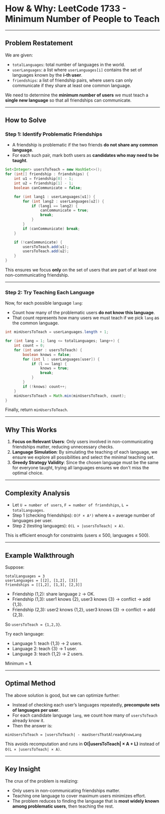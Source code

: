 # How & Why: LeetCode 1733 - Minimum Number of People to Teach

---

## Problem Restatement
We are given:
- `totalLanguages`: total number of languages in the world.
- `userLanguages`: a list where `userLanguages[i]` contains the set of languages known by the **i-th user**.
- `friendships`: a list of friendship pairs, where users can only communicate if they share at least one common language.

We need to determine the **minimum number of users** we must teach a **single new language** so that all friendships can communicate.

---

## How to Solve

### Step 1: Identify Problematic Friendships
- A friendship is problematic if the two friends **do not share any common language**.
- For each such pair, mark both users as **candidates who may need to be taught**.

```java
Set<Integer> usersToTeach = new HashSet<>();
for (int[] friendship : friendships) {
    int u1 = friendship[0] - 1;
    int u2 = friendship[1] - 1;
    boolean canCommunicate = false;

    for (int lang1 : userLanguages[u1]) {
        for (int lang2 : userLanguages[u2]) {
            if (lang1 == lang2) {
                canCommunicate = true;
                break;
            }
        }
        if (canCommunicate) break;
    }

    if (!canCommunicate) {
        usersToTeach.add(u1);
        usersToTeach.add(u2);
    }
}
```

This ensures we focus **only** on the set of users that are part of at least one non-communicating friendship.

---

### Step 2: Try Teaching Each Language
Now, for each possible language `lang`:
- Count how many of the problematic users **do not know this language**.
- That count represents how many users we must teach if we pick `lang` as the common language.

```java
int minUsersToTeach = userLanguages.length + 1;

for (int lang = 1; lang <= totalLanguages; lang++) {
    int count = 0;
    for (int user : usersToTeach) {
        boolean knows = false;
        for (int l : userLanguages[user]) {
            if (l == lang) {
                knows = true;
                break;
            }
        }
        if (!knows) count++;
    }
    minUsersToTeach = Math.min(minUsersToTeach, count);
}
```

Finally, return `minUsersToTeach`.

---

## Why This Works
1. **Focus on Relevant Users**: Only users involved in non-communicating friendships matter, reducing unnecessary checks.
2. **Language Simulation**: By simulating the teaching of each language, we ensure we explore all possibilities and select the minimal teaching set.
3. **Greedy Strategy Validity**: Since the chosen language must be the same for everyone taught, trying all languages ensures we don't miss the optimal choice.

---

## Complexity Analysis
- Let `U = number of users`, `F = number of friendships`, `L = totalLanguages`.
- Step 1 (checking friendships): `O(F × A²)` where `A` = average number of languages per user.
- Step 2 (testing languages): `O(L × |usersToTeach| × A)`.

This is efficient enough for constraints (users ≤ 500, languages ≤ 500).

---

## Example Walkthrough
Suppose:
```
totalLanguages = 3
userLanguages = [[2], [1,2], [3]]
friendships = [[1,2], [1,3], [2,3]]
```

- Friendship (1,2): share language `2` → OK.
- Friendship (1,3): user1 knows {2}, user3 knows {3} → conflict → add {1,3}.
- Friendship (2,3): user2 knows {1,2}, user3 knows {3} → conflict → add {2,3}.

So `usersToTeach = {1,2,3}`.

Try each language:
- Language 1: teach {1,3} → 2 users.
- Language 2: teach {3} → 1 user.
- Language 3: teach {1,2} → 2 users.

Minimum = **1**.

---

## Optimal Method
The above solution is good, but we can optimize further:
- Instead of checking each user’s languages repeatedly, **precompute sets of languages per user**.
- For each candidate language `lang`, we count how many of `usersToTeach` already know it.
- Then the answer is:

```
minUsersToTeach = |usersToTeach| - maxUsersThatAlreadyKnowLang
```

This avoids recomputation and runs in **O(|usersToTeach| × A + L)** instead of `O(L × |usersToTeach| × A)`.

---

## Key Insight
The crux of the problem is realizing:
- Only users in non-communicating friendships matter.
- Teaching one language to cover maximum users minimizes effort.
- The problem reduces to finding the language that is **most widely known among problematic users**, then teaching the rest.

